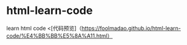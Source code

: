 # html-learn-code
learn html code
<[代码预览]（https://foolmadao.github.io/html-learn-code/%E4%BB%BB%E5%8A%A11.html）

